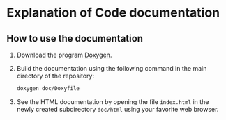 # Explanation of Code documentation

## How to use the documentation

1) Download the program [Doxygen](https://www.doxygen.nl).
2) Build the documentation using the following command in the main directory of the repository:

    ```bash
    doxygen doc/Doxyfile
    ```

3) See the HTML documentation by opening the file `index.html` in the newly created subdirectory `doc/html` using your favorite web browser.
